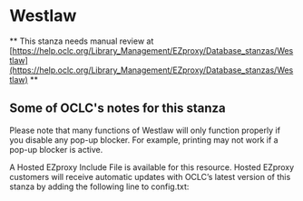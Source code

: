 # Westlaw
** This stanza needs manual review at [https://help.oclc.org/Library_Management/EZproxy/Database_stanzas/Westlaw](https://help.oclc.org/Library_Management/EZproxy/Database_stanzas/Westlaw) **

## Some of OCLC's notes for this stanza

Please note that many functions of Westlaw will only function properly if you disable any pop-up blocker. For example, printing may not work if a pop-up blocker is active.

A Hosted EZproxy Include File is available for this resource. Hosted EZproxy customers will receive automatic updates with OCLC&rsquo;s latest version of this stanza by adding the following line to config.txt:
